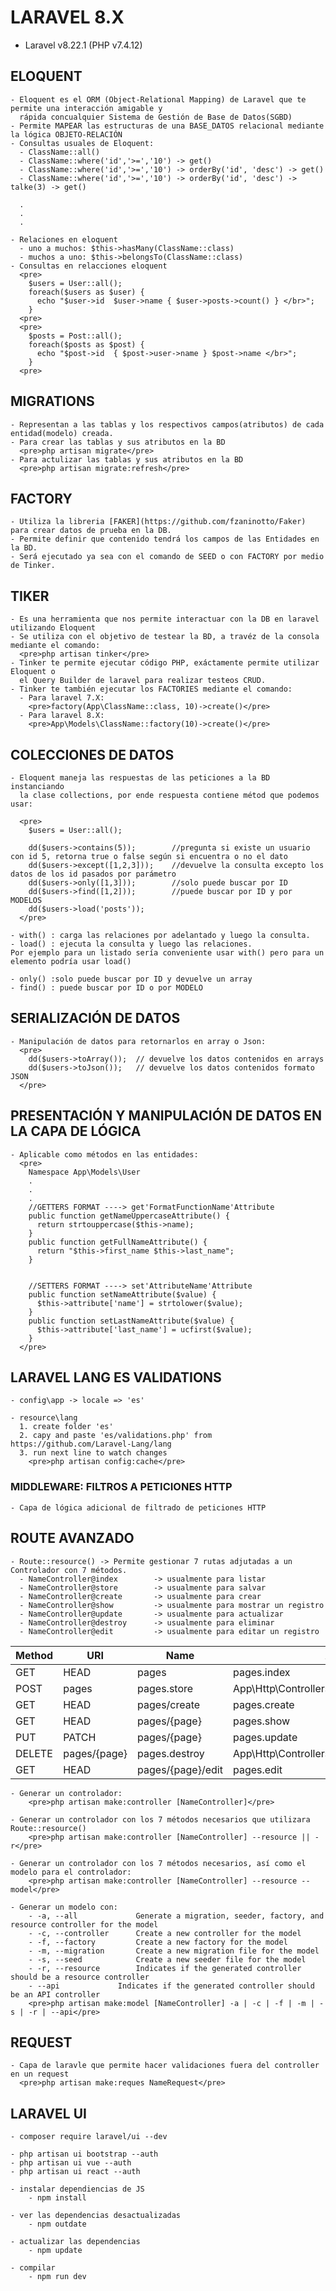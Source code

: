 # LARAVEL 8.X
  - Laravel v8.22.1 (PHP v7.4.12)

## ELOQUENT
    - Eloquent es el ORM (Object-Relational Mapping) de Laravel que te permite una interacción amigable y 
      rápida concualquier Sistema de Gestión de Base de Datos(SGBD)
    - Permite MAPEAR las estructuras de una BASE_DATOS relacional mediante la lógica OBJETO-RELACIÓN
    - Consultas usuales de Eloquent:
      - ClassName::all()
      - ClassName::where('id','>=','10') -> get()
      - ClassName::where('id','>=','10') -> orderBy('id', 'desc') -> get()
      - ClassName::where('id','>=','10') -> orderBy('id', 'desc') -> talke(3) -> get()
      
      .
      .
      .

    - Relaciones en eloquent
      - uno a muchos: $this->hasMany(ClassName::class) 
      - muchos a uno: $this->belongsTo(ClassName::class)
    - Consultas en relacciones eloquent
      <pre>
        $users = User::all();
        foreach($users as $user) {
          echo "$user->id  $user->name { $user->posts->count() } </br>";
        }
      <pre>
      <pre>
        $posts = Post::all();
        foreach($posts as $post) {
          echo "$post->id  { $post->user->name } $post->name </br>";
        }
      <pre>

## MIGRATIONS
    - Representan a las tablas y los respectivos campos(atributos) de cada entidad(modelo) creada.
    - Para crear las tablas y sus atributos en la BD
      <pre>php artisan migrate</pre>
    - Para actulizar las tablas y sus atributos en la BD
      <pre>php artisan migrate:refresh</pre>

## FACTORY
    - Utiliza la libreria [FAKER](https://github.com/fzaninotto/Faker) para crear datos de prueba en la DB.
    - Permite definir que contenido tendrá los campos de las Entidades en la BD.
    - Será ejecutado ya sea con el comando de SEED o con FACTORY por medio de Tinker.

## TIKER
    - Es una herramienta que nos permite interactuar con la DB en laravel utilizando Eloquent
    - Se utiliza con el objetivo de testear la BD, a travéz de la consola mediante el comando:
      <pre>php artisan tinker</pre>
    - Tinker te permite ejecutar código PHP, exáctamente permite utilizar Eloquent o 
      el Query Builder de laravel para realizar testeos CRUD.  
    - Tinker te también ejecutar los FACTORIES mediante el comando:
      - Para laravel 7.X:
        <pre>factory(App\ClassName::class, 10)->create()</pre>
      - Para laravel 8.X:
        <pre>App\Models\ClassName::factory(10)->create()</pre>

## COLECCIONES DE DATOS
    - Eloquent maneja las respuestas de las peticiones a la BD instanciando
      la clase collections, por ende respuesta contiene métod que podemos usar:
      
      <pre>
        $users = User::all();

        dd($users->contains(5));        //pregunta si existe un usuario con id 5, retorna true o false según si encuentra o no el dato
        dd($users->except([1,2,3]));    //devuelve la consulta excepto los datos de los id pasados por parámetro
        dd($users->only([1,3]));        //solo puede buscar por ID
        dd($users->find([1,2]));        //puede buscar por ID y por MODELOS 
        dd($users->load('posts'));
      </pre>

    - with() : carga las relaciones por adelantado y luego la consulta.
    - load() : ejecuta la consulta y luego las relaciones.
    Por ejemplo para un listado sería conveniente usar with() pero para un elemento podría usar load()

    - only() :solo puede buscar por ID y devuelve un array
    - find() : puede buscar por ID o por MODELO

## SERIALIZACIÓN DE DATOS
    - Manipulación de datos para retornarlos en array o Json:
      <pre>
        dd($users->toArray());  // devuelve los datos contenidos en arrays
        dd($users->toJson());   // devuelve los datos contenidos formato JSON
      </pre>

## PRESENTACIÓN Y MANIPULACIÓN DE DATOS EN LA CAPA DE LÓGICA
    - Aplicable como métodos en las entidades:
      <pre>
        Namespace App\Models\User
        .
        .
        .
        //GETTERS FORMAT ----> get'FormatFunctionName'Attribute 
        public function getNameUppercaseAttribute() {
          return strtouppercase($this->name);
        }
        public function getFullNameAttribute() {
          return "$this->first_name $this->last_name";
        }


        //SETTERS FORMAT ----> set'AttributeName'Attribute 
        public function setNameAttribute($value) {
          $this->attribute['name'] = strtolower($value);
        }
        public function setLastNameAttribute($value) {
          $this->attribute['last_name'] = ucfirst($value);
        }
      </pre>


## LARAVEL LANG ES VALIDATIONS
    - config\app -> locale => 'es'

    - resource\lang
      1. create folder 'es'
      2. capy and paste 'es/validations.php' from https://github.com/Laravel-Lang/lang
      3. run next line to watch changes 
        <pre>php artisan config:cache</pre>

### MIDDLEWARE: FILTROS A PETICIONES HTTP
    - Capa de lógica adicional de filtrado de peticiones HTTP


## ROUTE AVANZADO
    - Route::resource() -> Permite gestionar 7 rutas adjutadas a un Controlador con 7 métodos.
      - NameController@index        -> usualmente para listar
      - NameController@store        -> usualmente para salvar
      - NameController@create       -> usualmente para crear
      - NameController@show         -> usualmente para mostrar un registro
      - NameController@update       -> usualmente para actualizar
      - NameController@destroy      -> usualmente para eliminar
      - NameController@edit         -> usualmente para editar un registro


| Method    | URI               | Name          | Action                                      | Middleware |
|-----------|-------------------|---------------|---------------------------------------------|------------|
| GET|HEAD  | pages             | pages.index   | App\Http\Controllers\PageController@index   | web        |
| POST      | pages             | pages.store   | App\Http\Controllers\PageController@store   | web        |
| GET|HEAD  | pages/create      | pages.create  | App\Http\Controllers\PageController@create  | web        |
| GET|HEAD  | pages/{page}      | pages.show    | App\Http\Controllers\PageController@show    | web        |
| PUT|PATCH | pages/{page}      | pages.update  | App\Http\Controllers\PageController@update  | web        |
| DELETE    | pages/{page}      | pages.destroy | App\Http\Controllers\PageController@destroy | web        |
| GET|HEAD  | pages/{page}/edit | pages.edit    | App\Http\Controllers\PageController@edit    | web        |

    - Generar un controlador:
        <pre>php artisan make:controller [NameController]</pre>

    - Generar un controlador con los 7 métodos necesarios que utilizara Route::resource()
        <pre>php artisan make:controller [NameController] --resource || -r</pre>

    - Generar un controlador con los 7 métodos necesarios, así como el modelo para el controlador:
        <pre>php artisan make:controller [NameController] --resource --model</pre>

    - Generar un modelo con:
        - -a, --all             Generate a migration, seeder, factory, and resource controller for the model
        - -c, --controller      Create a new controller for the model
        - -f, --factory         Create a new factory for the model
        - -m, --migration       Create a new migration file for the model
        - -s, --seed            Create a new seeder file for the model
        - -r, --resource        Indicates if the generated controller should be a resource controller
        - --api             Indicates if the generated controller should be an API controller
        <pre>php artisan make:model [NameController] -a | -c | -f | -m | -s | -r | --api</pre>

## REQUEST
    - Capa de laravle que permite hacer validaciones fuera del controller en un request
      <pre>php artisan make:reques NameRequest</pre>

## LARAVEL UI
    - composer require laravel/ui --dev

    - php artisan ui bootstrap --auth
    - php artisan ui vue --auth
    - php artisan ui react --auth

    - instalar dependiencias de JS
        - npm install
    
    - ver las dependencias desactualizadas
        - npm outdate

    - actualizar las dependencias
        - npm update

    - compilar
        - npm run dev
